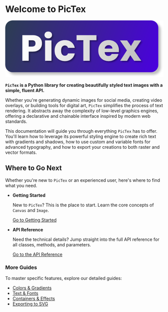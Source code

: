 # Welcome to PicTex

![PicTex](https://raw.githubusercontent.com/francozanardi/pictex/main/docs/assets/readme-1.png)

**`PicTex` is a Python library for creating beautifully styled text images with a simple, fluent API.**

Whether you're generating dynamic images for social media, creating video overlays, or building tools for digital art, `PicTex` simplifies the process of text rendering. It abstracts away the complexity of low-level graphics engines, offering a declarative and chainable interface inspired by modern web standards.

This documentation will guide you through everything `PicTex` has to offer. You'll learn how to leverage its powerful styling engine to create rich text with gradients and shadows, how to use custom and variable fonts for advanced typography, and how to export your creations to both raster and vector formats.

## Where to Go Next

Whether you're new to `PicTex` or an experienced user, here's where to find what you need.

-   __Getting Started__

    New to `PicTex`? This is the place to start. Learn the core concepts of `Canvas` and `Image`.

    [Go to Getting Started](./getting_started.md)

-   __API Reference__

    Need the technical details? Jump straight into the full API reference for all classes, methods, and parameters.

    [Go to the API Reference](./api_reference.md)

### More Guides

To master specific features, explore our detailed guides:

-   [Colors & Gradients](./colors.md)
-   [Text & Fonts](./text.md)
-   [Containers & Effects](./effects.md)
-   [Exporting to SVG](./exporting_svg.md)
